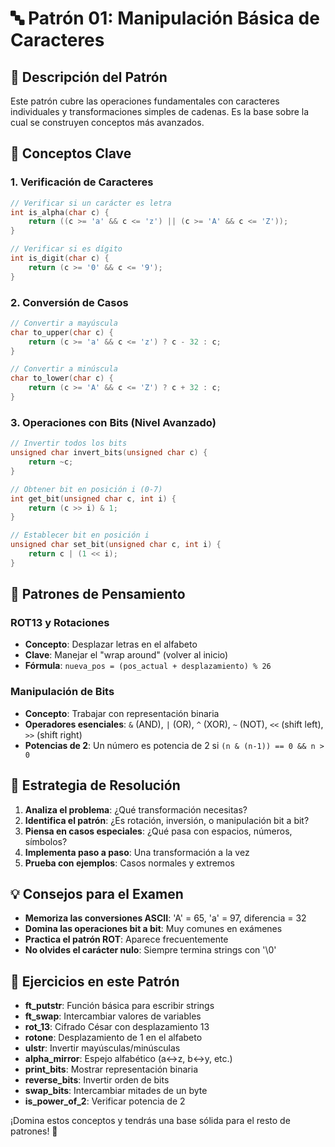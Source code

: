 # 🔤 Patrón 01: Manipulación Básica de Caracteres

## 📖 Descripción del Patrón

Este patrón cubre las operaciones fundamentales con caracteres individuales y transformaciones simples de cadenas. Es la base sobre la cual se construyen conceptos más avanzados.

## 🎯 Conceptos Clave

### 1. Verificación de Caracteres
```c
// Verificar si un carácter es letra
int is_alpha(char c) { 
    return ((c >= 'a' && c <= 'z') || (c >= 'A' && c <= 'Z')); 
}

// Verificar si es dígito
int is_digit(char c) { 
    return (c >= '0' && c <= '9'); 
}
```

### 2. Conversión de Casos
```c
// Convertir a mayúscula
char to_upper(char c) { 
    return (c >= 'a' && c <= 'z') ? c - 32 : c; 
}

// Convertir a minúscula
char to_lower(char c) { 
    return (c >= 'A' && c <= 'Z') ? c + 32 : c; 
}
```

### 3. Operaciones con Bits (Nivel Avanzado)
```c
// Invertir todos los bits
unsigned char invert_bits(unsigned char c) {
    return ~c;
}

// Obtener bit en posición i (0-7)
int get_bit(unsigned char c, int i) {
    return (c >> i) & 1;
}

// Establecer bit en posición i
unsigned char set_bit(unsigned char c, int i) {
    return c | (1 << i);
}
```

## 🧠 Patrones de Pensamiento

### ROT13 y Rotaciones
- **Concepto**: Desplazar letras en el alfabeto
- **Clave**: Manejar el "wrap around" (volver al inicio)
- **Fórmula**: `nueva_pos = (pos_actual + desplazamiento) % 26`

### Manipulación de Bits
- **Concepto**: Trabajar con representación binaria
- **Operadores esenciales**: `&` (AND), `|` (OR), `^` (XOR), `~` (NOT), `<<` (shift left), `>>` (shift right)
- **Potencias de 2**: Un número es potencia de 2 si `(n & (n-1)) == 0 && n > 0`

## 🚀 Estrategia de Resolución

1. **Analiza el problema**: ¿Qué transformación necesitas?
2. **Identifica el patrón**: ¿Es rotación, inversión, o manipulación bit a bit?
3. **Piensa en casos especiales**: ¿Qué pasa con espacios, números, símbolos?
4. **Implementa paso a paso**: Una transformación a la vez
5. **Prueba con ejemplos**: Casos normales y extremos

## 💡 Consejos para el Examen

- **Memoriza las conversiones ASCII**: 'A' = 65, 'a' = 97, diferencia = 32
- **Domina las operaciones bit a bit**: Muy comunes en exámenes
- **Practica el patrón ROT**: Aparece frecuentemente
- **No olvides el carácter nulo**: Siempre termina strings con '\0'

## 📝 Ejercicios en este Patrón

- **ft_putstr**: Función básica para escribir strings
- **ft_swap**: Intercambiar valores de variables
- **rot_13**: Cifrado César con desplazamiento 13
- **rotone**: Desplazamiento de 1 en el alfabeto
- **ulstr**: Invertir mayúsculas/minúsculas
- **alpha_mirror**: Espejo alfabético (a↔z, b↔y, etc.)
- **print_bits**: Mostrar representación binaria
- **reverse_bits**: Invertir orden de bits
- **swap_bits**: Intercambiar mitades de un byte
- **is_power_of_2**: Verificar potencia de 2

¡Domina estos conceptos y tendrás una base sólida para el resto de patrones! 🎯
